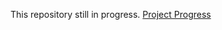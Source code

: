 This repository still in progress.
[Project Progress](https://bb4hn.notion.site/bb4hn/72ec119d442e422193c00d26ab94bf1c?v=34e7f8c7bd9044778cea57fe73e30e85)